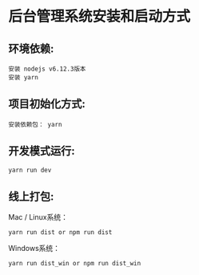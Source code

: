 # 后台管理系统安装和启动方式

## 环境依赖:
```
安装 nodejs v6.12.3版本
安装 yarn
```

## 项目初始化方式:
```
安装依赖包： yarn
```

## 开发模式运行:
```
yarn run dev
```

## 线上打包:
Mac / Linux系统：
```
yarn run dist or npm run dist
```
Windows系统：
```
yarn run dist_win or npm run dist_win
```

